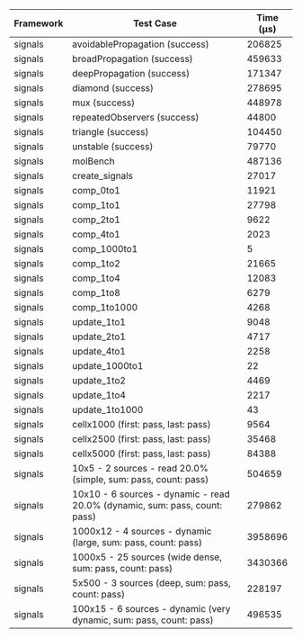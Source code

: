 | Framework | Test Case | Time (μs) |
| --- | --- | --- |
| signals | avoidablePropagation (success) | 206825 |
| signals | broadPropagation (success) | 459633 |
| signals | deepPropagation (success) | 171347 |
| signals | diamond (success) | 278695 |
| signals | mux (success) | 448978 |
| signals | repeatedObservers (success) | 44800 |
| signals | triangle (success) | 104450 |
| signals | unstable (success) | 79770 |
| signals | molBench | 487136 |
| signals | create_signals | 27017 |
| signals | comp_0to1 | 11921 |
| signals | comp_1to1 | 27798 |
| signals | comp_2to1 | 9622 |
| signals | comp_4to1 | 2023 |
| signals | comp_1000to1 | 5 |
| signals | comp_1to2 | 21665 |
| signals | comp_1to4 | 12083 |
| signals | comp_1to8 | 6279 |
| signals | comp_1to1000 | 4268 |
| signals | update_1to1 | 9048 |
| signals | update_2to1 | 4717 |
| signals | update_4to1 | 2258 |
| signals | update_1000to1 | 22 |
| signals | update_1to2 | 4469 |
| signals | update_1to4 | 2217 |
| signals | update_1to1000 | 43 |
| signals | cellx1000 (first: pass, last: pass) | 9564 |
| signals | cellx2500 (first: pass, last: pass) | 35468 |
| signals | cellx5000 (first: pass, last: pass) | 84388 |
| signals | 10x5 - 2 sources - read 20.0% (simple, sum: pass, count: pass) | 504659 |
| signals | 10x10 - 6 sources - dynamic - read 20.0% (dynamic, sum: pass, count: pass) | 279862 |
| signals | 1000x12 - 4 sources - dynamic (large, sum: pass, count: pass) | 3958696 |
| signals | 1000x5 - 25 sources (wide dense, sum: pass, count: pass) | 3430366 |
| signals | 5x500 - 3 sources (deep, sum: pass, count: pass) | 228197 |
| signals | 100x15 - 6 sources - dynamic (very dynamic, sum: pass, count: pass) | 496535 |
